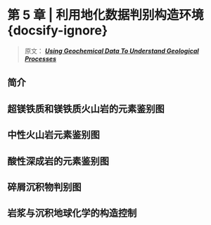 # 第 5 章 | 利用地化数据判别构造环境 {docsify-ignore}

> 原文： [**_Using Geochemical Data To Understand Geological Processes_**](https://doi.org/10.1017/9781108777834 "利用地化数据原文链接")

## 简介

## 超镁铁质和镁铁质火山岩的元素鉴别图

## 中性火山岩元素鉴别图

## 酸性深成岩的元素鉴别图

## 碎屑沉积物判别图

## 岩浆与沉积地球化学的构造控制

